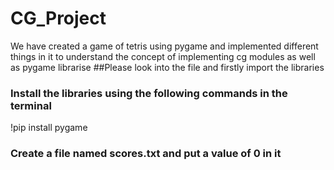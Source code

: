 # CG_Project

We have created a game of tetris using pygame and implemented different things in it to understand the concept of implementing cg modules as well as pygame librarise
##Please look into the file and firstly import the libraries 


### Install the libraries using the following commands in the terminal 
!pip install pygame

### Create  a file named scores.txt and put a value of 0 in it 

